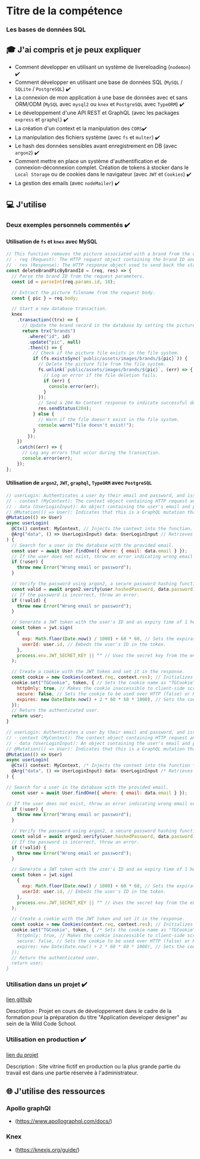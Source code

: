 # Titre de la compétence

### Les bases de données SQL

## 🎓 J'ai compris et je peux expliquer

- Comment développer en utilisant un système de livereloading (`nodemon`) ✔️
- Comment développer en utilisant une base de données SQL (`MySQL` / `SQLite` / `PostgreSQL`) ✔️
- La connexion de mon application à une base de données avec et sans ORM/ODM (`MySQL` avec `mysql2` ou `knex` et `PostgreSQL` avec `TypeORM`) ✔️
- Le développement d'une API REST et GraphQL (avec les packages `express` et `graphql`) ✔️
- La création d'un context et la manipulation des `CORS`✔️
- La manipulation des fichiers système (avec `fs` et `multer`) ✔️
- Le hash des données sensibles avant enregistrement en DB (avec `argon2`) ✔️
- Comment mettre en place un système d'authentification et de connexion-déconnexion complet. Création de tokens à stocker dans le `Local Storage` ou de cookies dans le navigateur (avec `JWT` et `Cookies`) ✔️
- La gestion des emails (avec `nodeMailer`) ✔️

## 💻 J'utilise

### Deux exemples personnels commentés ✔️

#### Utilisation de `fs` et `knex` avec MySQL

```javascript
// This function removes the picture associated with a brand from the database and file system.
// - req (Request): The HTTP request object containing the brand ID and picture information.
// - res (Response): The HTTP response object used to send back the status.
const deleteBrandPicByBrandId = (req, res) => {
  // Parse the brand ID from the request parameters.
  const id = parseInt(req.params.id, 10);

  // Extract the picture filename from the request body.
  const { pic } = req.body;

  // Start a new database transaction.
  knex
    .transaction((trx) => {
      // Update the brand record in the database by setting the picture field to null.
      return trx("brands")
        .where("id", id)
        .update("pic", null)
        .then(() => {
          // Check if the picture file exists in the file system.
          if (fs.existsSync(`public/assets/images/brands/${pic}`)) {
            // Delete the picture file from the file system.
            fs.unlink(`public/assets/images/brands/${pic}`, (err) => {
              // Log an error if the file deletion fails.
              if (err) {
                console.error(err);
              }
            });
            // Send a 204 No Content response to indicate successful deletion.
            res.sendStatus(204);
          } else {
            // Warn if the file doesn't exist in the file system.
            console.warn("file doesn't exist!");
          }
        });
    })
    .catch((err) => {
      // Log any errors that occur during the transaction.
      console.error(err);
    });
};
```

#### Utilisation de `argon2`, `JWT`, `graphql`, `TypeORM` avec `PostgreSQL`

```javascript
// userLogin: Authenticates a user by their email and password, and issues a JWT token if successful.
// - context (MyContext): The context object containing HTTP request and response objects.
// - data (UserLoginInput): An object containing the user's email and password.
// @Mutation(() => User): Indicates that this is a GraphQL mutation that returns a User object.
@Mutation(() => User)
async userLogin(
  @Ctx() context: MyContext, // Injects the context into the function.
  @Arg("data", () => UserLoginInput) data: UserLoginInput // Retrieves and validates the user login data from the GraphQL arguments.
) {
  // Search for a user in the database with the provided email.
  const user = await User.findOne({ where: { email: data.email } });
  // If the user does not exist, throw an error indicating wrong email or password.
  if (!user) {
    throw new Error("Wrong email or password");
  }

  // Verify the password using argon2, a secure password hashing function.
  const valid = await argon2.verify(user.hashedPassword, data.password);
  // If the password is incorrect, throw an error.
  if (!valid) {
    throw new Error("Wrong email or password");
  }

  // Generate a JWT token with the user's ID and an expiry time of 1 hour.
  const token = jwt.sign(
    {
      exp: Math.floor(Date.now() / 1000) + 60 * 60, // Sets the expiration time of the token.
      userId: user.id, // Embeds the user's ID in the token.
    },
    process.env.JWT_SECRET_KEY || "" // Uses the secret key from the environment variables.
  );

  // Create a cookie with the JWT token and set it in the response.
  const cookie = new Cookies(context.req, context.res); // Initializes a new cookie instance.
  cookie.set("TGCookie", token, { // Sets the cookie name as "TGCookie" with the generated token.
    httpOnly: true, // Makes the cookie inaccessible to client-side scripts for security.
    secure: false, // Sets the cookie to be used over HTTP (false) or HTTPS (true).
    expires: new Date(Date.now() + 2 * 60 * 60 * 1000), // Sets the cookie to expire in 2 hours.
  });
  // Return the authenticated user.
  return user;
}

// userLogin: Authenticates a user by their email and password, and issues a JWT token if successful.
// - context (MyContext): The context object containing HTTP request and response objects.
// - data (UserLoginInput): An object containing the user's email and password.
// @Mutation(() => User): Indicates that this is a GraphQL mutation that returns a User object.
@Mutation(() => User)
async userLogin(
  @Ctx() context: MyContext, /* Injects the context into the function */
  @Arg("data", () => UserLoginInput) data: UserLoginInput /* Retrieves and validates the user login data from the GraphQL arguments. */
) {

// Search for a user in the database with the provided email.
  const user = await User.findOne({ where: { email: data.email } });

// If the user does not exist, throw an error indicating wrong email or password.
  if (!user) {
    throw new Error("Wrong email or password");
  }

  // Verify the password using argon2, a secure password hashing function.
  const valid = await argon2.verify(user.hashedPassword, data.password);
  // If the password is incorrect, throw an error.
  if (!valid) {
    throw new Error("Wrong email or password");
  }

  // Generate a JWT token with the user's ID and an expiry time of 1 hour.
  const token = jwt.sign(
    {
      exp: Math.floor(Date.now() / 1000) + 60 * 60, // Sets the expiration time of the token.
      userId: user.id, // Embeds the user's ID in the token.
    },
    process.env.JWT_SECRET_KEY || "" // Uses the secret key from the environment variables.
  );

  // Create a cookie with the JWT token and set it in the response.
  const cookie = new Cookies(context.req, context.res); // Initializes a new cookie instance.
  cookie.set("TGCookie", token, { /* Sets the cookie name as "TGCookie" with the generated token.
    httpOnly: true, // Makes the cookie inaccessible to client-side scripts for security.
    secure: false, // Sets the cookie to be used over HTTP (false) or HTTPS (true).
    expires: new Date(Date.now() + 2 * 60 * 60 * 1000), // Sets the cookie to expire in 2 hours.
  });
  // Return the authenticated user.
  return user;
}
```

### Utilisation dans un projet ✔️

[lien github](https://github.com/Megakrash/the-good-corner/tree/main)

Description : Projet en cours de développement dans le cadre de la formation pour la préparation du titre "Application developer designer" au sein de la Wild Code School.

### Utilisation en production ✔️

[lien du projet](https://ecophone44.megakrash.com/)

Description : Site vitrine fictif en production ou la plus grande partie du travail est dans une partie réservée à l'administrateur.

## 🌐 J'utilise des ressources

### Apollo graphQl

- (https://www.apollographql.com/docs/)

### Knex

- (https://knexjs.org/guide/)
